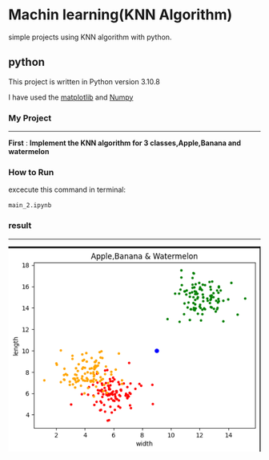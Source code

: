 # Machin learning(KNN Algorithm)


simple projects using KNN algorithm with python.




## python

This project is written in Python version 3.10.8

I have used the [matplotlib](https://matplotlib.org/) and [Numpy](https://numpy.org/) 







### **My Project**
 ---

**First**   :   **Implement the KNN algorithm for 3 classes,Apple,Banana and watermelon**




### **How to Run**
excecute this command in terminal:
 ```
 main_2.ipynb
  ```
   

### **result**



---
![screenshot](Untitled.png)







